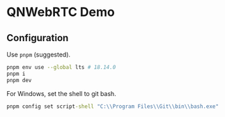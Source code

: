 # QNWebRTC Demo

## Configuration

Use `pnpm` (suggested).
```bash
pnpm env use --global lts # 18.14.0
pnpm i
pnpm dev
```
For Windows, set the shell to git bash.
```cmd
pnpm config set script-shell "C:\\Program Files\\Git\\bin\\bash.exe"
```